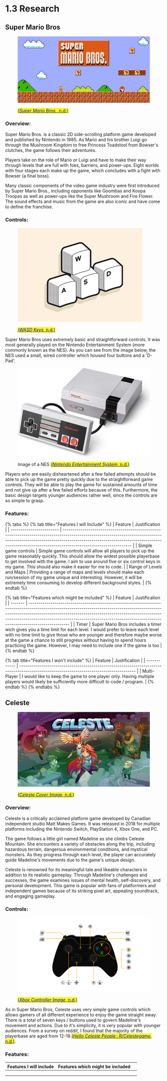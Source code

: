 # 1.3 Research

## Super Mario Bros

<figure><img src="../.gitbook/assets/image (1) (2).png" alt=""><figcaption><p><a href="../reference-page.md"><mark style="color:blue;">(</mark><em><mark style="color:blue;">Super Mario Bros.</mark></em><mark style="color:blue;">, n.d.)</mark></a></p></figcaption></figure>

### Overview:

Super Mario Bros. is a classic 2D side-scrolling platform game developed and published by Nintendo in 1985. As Mario and his brother Luigi go through the Mushroom Kingdom to free Princess Toadstool from Bowser's clutches, the game follows their adventures.

Players take on the role of Mario or Luigi and have to make their way through levels that are full with foes, barriers, and power-ups. Eight worlds with four stages each make up the game, which concludes with a fight with Bowser (a final boss).

Many classic components of the video game industry were first introduced by Super Mario Bros., including opponents like Goombas and Koopa Troopas as well as power-ups like the Super Mushroom and Fire Flower. The sound effects and music from the game are also iconic and have come to define the franchise.

### Controls:

<figure><img src="../.gitbook/assets/image (7).png" alt=""><figcaption><p><a href="../reference-page.md"><mark style="color:blue;">(</mark><em><mark style="color:blue;">WASD Keys</mark></em><mark style="color:blue;">, n.d.)</mark></a></p></figcaption></figure>

Super Mario Bros uses extremely basic and straightforward controls. It was most generally played on the Nintendo Entertainment System (more commonly known as the NES). As you can see from the image below, the NES used a small, wired controller which housed four buttons and a 'D-Pad'.

<figure><img src="../.gitbook/assets/image (4).png" alt=""><figcaption><p>Image of a NES <a href="../reference-page.md"><mark style="color:blue;">(</mark><em><mark style="color:blue;">Nintendo Entertainment System</mark></em><mark style="color:blue;">, n.d.)</mark></a></p></figcaption></figure>

Players who are easily disheartened after a few failed attempts should be able to pick up the game pretty quickly due to the straightforward game controls. They will be able to play the game for sustained amounts of time and not give up after a few failed efforts because of this. Furthermore, the basic design targets younger audiences rather well, since the controls are so simple to grasp.

### Features:

{% tabs %}
{% tab title="Features I will Include" %}
| Feature                  | Justification                                                                                                                                                                                                                                                                |
| ------------------------ | ---------------------------------------------------------------------------------------------------------------------------------------------------------------------------------------------------------------------------------------------------------------------------- |
| Simple game controls     | Simple game controls will allow all players to pick up the game reasonably quickly. This should allow the widest possible playerbase to get involved with the game. I aim to use around five or six control keys in my game. This should also make it easier for me to code. |
| Range of Levels and Maps | Providing a range of maps and levels should make each run/session of my game unique and interesting. However, it will be extremely time consuming to develop different background styles.                                                                                    |
{% endtab %}

{% tab title="Features which might be included" %}
| Feature | Justification                                                                                                                                                                                                                                                                                                                                |
| ------- | -------------------------------------------------------------------------------------------------------------------------------------------------------------------------------------------------------------------------------------------------------------------------------------------------------------------------------------------- |
| Timer   | Super Mario Bros includes a timer wich gives you a time limit for each level. I would prefer to leave each level with no time limit to give those who are younger and therefore maybe worse at the game a chance to still progress without having to spend hours practicing the game. However, I may need to include one if the game is too  |
{% endtab %}

{% tab title="Features I won't include" %}
| Feature      | Justification                                                                                                                            |
| ------------ | ---------------------------------------------------------------------------------------------------------------------------------------- |
| Multi-Player | I would like to keep the game to one player only. Having multiple players would likely be sufficiently more difficult to code / program. |
{% endtab %}
{% endtabs %}





## Celeste

<figure><img src="../.gitbook/assets/image (8).png" alt=""><figcaption><p><a href="../reference-page.md"><mark style="color:blue;">(</mark><em><mark style="color:blue;">Celeste Cover Image</mark></em><mark style="color:blue;">, n.d.)</mark></a></p></figcaption></figure>

### Overview:

Celeste is a critically acclaimed platform game developed by Canadian independent studio Matt Makes Games. It was released in 2018 for multiple platforms including the Nintendo Switch, PlayStation 4, Xbox One, and PC.

The game follows a little girl named Madeline as she climbs Celeste Mountain. She encounters a variety of obstacles along the trip, including hazardous terrain, dangerous environmental conditions, and mystical monsters. As they progress through each level, the player can accurately guide Madeline's movements due to the game's unique design.

Celeste is renowned for its meaningful tale and likeable characters in addition to its realistic gameplay. Through Madeline's challenges and successes, the game examines issues of mental health, self-discovery, and personal development. This game is popular with fans of platformers and independent games because of its striking pixel art, appealing soundtrack, and engaging gameplay.

### Controls:

<figure><img src="../.gitbook/assets/image (1).png" alt=""><figcaption><p><a href="../reference-page.md"><mark style="color:blue;">(</mark><em><mark style="color:blue;">Xbox Controller Image</mark></em><mark style="color:blue;">, n.d.)</mark></a></p></figcaption></figure>

As in Super Mario Bros, Celeste uses very simple game controls which allows gamers of all different experience to enjoy the game straight away. There is a total of seven keys / buttons used to govern Madeline's movement and actions. Due to it's simplicity, it is very popular with younger audiences. From a survey on reddit, I found that the majority of the playerbase are aged from 12-18  [<mark style="color:blue;">(</mark>_<mark style="color:blue;">Hello Celeste People : R/Celestegame</mark>_<mark style="color:blue;">, n.d.)</mark>](../reference-page.md).

### Features:

| Features I will include | Features which might be included |   |
| ----------------------- | -------------------------------- | - |
|                         |                                  |   |
|                         |                                  |   |
|                         |                                  |   |
